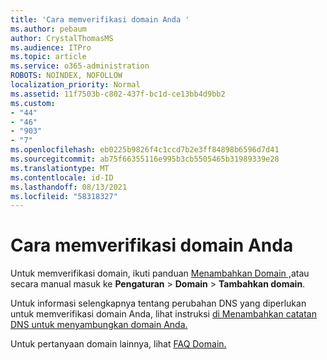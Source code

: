 ```yaml
---
title: 'Cara memverifikasi domain Anda '
ms.author: pebaum
author: CrystalThomasMS
ms.audience: ITPro
ms.topic: article
ms.service: o365-administration
ROBOTS: NOINDEX, NOFOLLOW
localization_priority: Normal
ms.assetid: 11f7503b-c802-437f-bc1d-ce13bb4d9bb2
ms.custom:
- "44"
- "46"
- "903"
- "7"
ms.openlocfilehash: eb0225b9826f4c1ccd7b2e3ff84898b6596d7d41
ms.sourcegitcommit: ab75f66355116e995b3cb5505465b31989339e28
ms.translationtype: MT
ms.contentlocale: id-ID
ms.lasthandoff: 08/13/2021
ms.locfileid: "58318327"
---
```

# <a name="how-to-verify-your-domain"></a>Cara memverifikasi domain Anda

Untuk memverifikasi domain, ikuti panduan [Menambahkan Domain ,](https://admin.microsoft.com/Adminportal#/Domains/Wizard)atau secara manual masuk ke **Pengaturan**  >  **Domain**  >  **Tambahkan domain**.

Untuk informasi selengkapnya tentang perubahan DNS yang diperlukan untuk memverifikasi domain Anda, lihat instruksi [di Menambahkan catatan DNS untuk menyambungkan domain Anda.](https://docs.microsoft.com/microsoft-365/admin/get-help-with-domains/create-dns-records-at-any-dns-hosting-provider)

Untuk pertanyaan domain lainnya, lihat [FAQ Domain.](https://docs.microsoft.com/microsoft-365/admin/setup/domains-faq)
